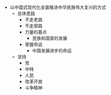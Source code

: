 - 以中国式现代化全面推进中华民族伟大复兴的方式
	- 总体思路
		- 不走老路
		- 不走邪路
		- 力量的基点
			- 民族和国家的发展
		- 掌握命运 
			- 中国发展进步的命运
	- 坚持
		- 党
		- 中特
		- 人民
		- 改革开放
		- 斗争精神